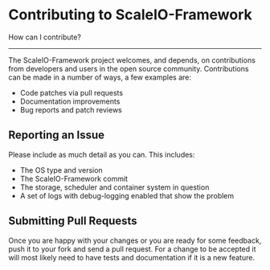 # Contributing to ScaleIO-Framework

How can I contribute?

---

The ScaleIO-Framework project welcomes, and depends, on contributions from
developers and users in the open source community. Contributions can be made in
a number of ways, a few examples are:

- Code patches via pull requests
- Documentation improvements
- Bug reports and patch reviews

## Reporting an Issue

Please include as much detail as you can. This includes:

  * The OS type and version
  * The ScaleIO-Framework commit
  * The storage, scheduler and container system in question
  * A set of logs with debug-logging enabled that show the problem

## Submitting Pull Requests

Once you are happy with your changes or you are ready for some feedback, push
it to your fork and send a pull request. For a change to be accepted it will
most likely need to have tests and documentation if it is a new feature.
